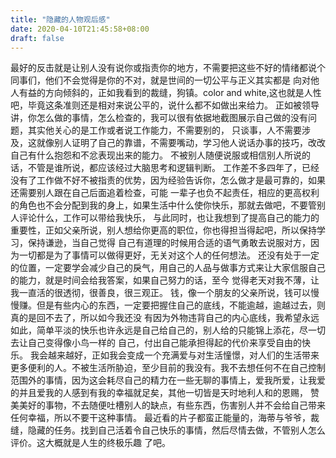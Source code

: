 ```yaml
---
title: "隐藏的人物观后感"
date: 2020-04-10T21:45:58+08:00
draft: false
---
```

最好的反击就是让别人没有说你或指责你的地方，不需要把这些不好的情绪都说个同事们，他们不会觉得是你的不对，就是世间的一切公平与正义其实都是
向对他人有益的方向倾斜的，正如我看到的裁缝，狗镇。color and white,这也就是人性吧，毕竟这条准则还是相对来说公平的，说什么都不如做出来给力。
正如被领导讲，你怎么做的事情，怎么检查的，我可以很有依据地截图展示自己做的没有问题，其实他关心的是工作或者说工作能力，不需要别的，
只谈事，人不需要涉及，这就像别人证明了自己的靠谱，不需要嘴动，学习他人说话办事的技巧，改改自己有什么抱怨和不忿表现出来的能力。
不被别人随便说服或相信别人所说的话，不管是谁所说，都应该经过大脑思考和逻辑判断。
工作差不多四年了，已经没有了工作做不好不被指责的优势，因为经验告诉你，怎么做才是最可靠的，如果还需要别人跟在自己后面追着检查，可能
一辈子也负不起责任，相应的更高权利的角色也不会分配到我的身上，如果生活中什么使你快乐，那就去做吧，不要管别人评论什么，工作可以带给我快乐，
与此同时，也让我想到了提高自己的能力的重要性，正如父亲所说，别人想给你更高的职位，你也得担当得起吧，所以保持学习，保持谦逊，当自己觉得
自己有道理的时候用合适的语气勇敢去说服对方，因为一切都是为了事情可以做得更好，无关对这个人的任何想法。
还没有处于一定的位置，一定要学会减少自己的戾气，用自己的人品与做事方式来让大家信服自己的能力，就是时间会给我答案，如果自己努力的话，至今
觉得老天对我不薄，让我一直活的很透彻，很善良，很三观正。
钱，像一个朋友的父亲所说，钱可以慢慢赚。但是有些内心的东西，一定要把握住自己的底线，不能逾越，逾越过去，则真的是回不去了，所以如今我还没
有因为外物违背自己的内心底线，我希望永远如此，简单平淡的快乐也许永远是自己给自己的，别人给的只能锦上添花，尽一切去让自己变得像小鸟一样的
自己，付出自己能承担得起的代价来享受自由的快乐。
我会越来越好，正如我会变成一个充满爱与对生活憧憬，对人们的生活带来更多便利的人。不被生活所胁迫，至少目前的我没有。我不去想任何不在自己控制
范围外的事情，因为这会耗尽自己的精力在一些无聊的事情上，爱我所爱，让我爱的并且爱我的人感到有我的幸福就足矣，其他一切皆是天时地利人和的恩赐，
赞美美好的事物，不去随便吐槽别人的缺点，有些东西，伤害别人并不会给自己带来任何幸福，所以不要干这种事情。
最近看的片子都蛮正能量的，海蒂与爷爷，裁缝，隐藏的任务。找到自己活着令自己快乐的事情，然后尽情去做，不管别人怎么评价。这大概就是人生的终极乐趣
了吧。
